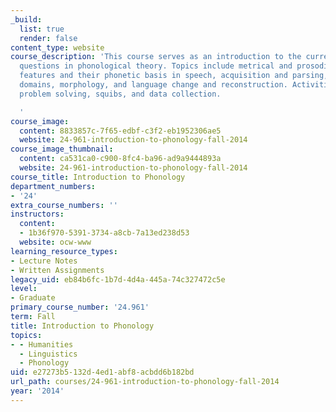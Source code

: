```yaml
---
_build:
  list: true
  render: false
content_type: website
course_description: 'This course serves as an introduction to the current research
  questions in phonological theory. Topics include metrical and prosodic structure,
  features and their phonetic basis in speech, acquisition and parsing, phonological
  domains, morphology, and language change and reconstruction. Activities include
  problem solving, squibs, and data collection.

  '
course_image:
  content: 8833857c-7f65-edbf-c3f2-eb1952306ae5
  website: 24-961-introduction-to-phonology-fall-2014
course_image_thumbnail:
  content: ca531ca0-c900-8fc4-ba96-ad9a9444893a
  website: 24-961-introduction-to-phonology-fall-2014
course_title: Introduction to Phonology
department_numbers:
- '24'
extra_course_numbers: ''
instructors:
  content:
  - 1b36f970-5391-3734-a8cb-7a13ed238d53
  website: ocw-www
learning_resource_types:
- Lecture Notes
- Written Assignments
legacy_uid: eb84b6fc-1b7d-4d4a-445a-74c327472c5e
level:
- Graduate
primary_course_number: '24.961'
term: Fall
title: Introduction to Phonology
topics:
- - Humanities
  - Linguistics
  - Phonology
uid: e27273b5-132d-4ed1-abf8-acbdd6b182bd
url_path: courses/24-961-introduction-to-phonology-fall-2014
year: '2014'
---
```

